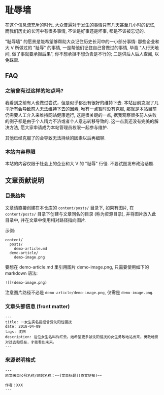 # 耻辱墙

在这个信息流充斥的时代, 大众普遍对于发生的事情只有几天甚至几小时的记忆, 而我们历史的长河中有很多事情, 不论是好事还是坏事, 都是不该被忘记的.

"耻辱墙" 的愿景是能希望够帮助大众记住历史长河中的一小部分事情: 那些企业和大 V 所做过的 "耻辱" 的事情, 一是帮他们记住自己曾做过的事情, 毕竟 "人行天地间, 做了事就要承担后果", 你不想承担不想负责是不行的; 二是供后人后人查阅, 以免踩雷.

## FAQ

### 之前曾有过这样的站点吗?

我看到之前有人也做过尝试，但是似乎都没有很好的维持下去. 本站目前克服了几乎所有会导致前人无法维持下去的因素, 唯有一点暂时没有克服, 那就是本站目前仍需要人工介入来维持网站健康运行, 这是很关键的一点, 据我观察很多前人失败的例子都是由于个人精力不济或者个人意志转移导致的. 这一点我还没有完美的解决方法, 愿大家申请成为本站管理员权限一起参与维护.

其他已经克服了的会导致无法持续的因素以后再细聊.

### 本站内容界限

本站的内容仅限于社会上的企业和大 V 的 "耻辱" 行径. 不要试图发布政治话题.

## 文章贡献说明

### 目录结构

文章请直接创建在本仓库的 `content/posts/` 目录下, 如果有图片, 在 `content/posts/` 目录下创建与文章同名的目录 (称为资源目录), 并将图片放入此目录中, 并在文章中使用相对路径指向图片.

示例:

```
content/
  posts/
    demo-article.md
  demo-article/
    demo-image.png
```

要想在 demo-article.md 里引用图片 demo-image.png, 只需要使用如下的 markdown 语法:

```
![](demo-image.png)
```

注意图片路径不必是 `demo-article/demo-image.png`, 仅需是 `demo-image.png`.

### 文章头部信息 (front matter)

```
---
title: 一女生实名指控曾受沈阳性骚扰
date: 2018-04-09
tags: 沈阳
description: 这位女生名叫许红云，她希望更多被沈阳侵扰的女生勇敢地站出来，勇敢地面对过去和现在，才能看到未来。
---
```

### 来源说明格式

```
---
原文来自公号名称/网站名称：~~[文章标题](原文链接)~~
   
作者：XXX
---
```
